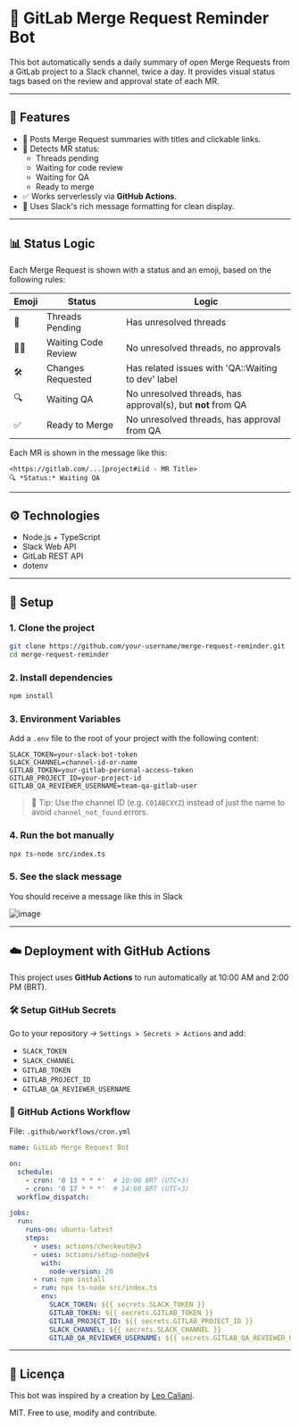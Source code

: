 # 🤖 GitLab Merge Request Reminder Bot

This bot automatically sends a daily summary of open Merge Requests from a GitLab project to a Slack channel, twice a day. It provides visual status tags based on the review and approval state of each MR.

---

## 🚀 Features

- 💬 Posts Merge Request summaries with titles and clickable links.
- 🔎 Detects MR status:
  - Threads pending
  - Waiting for code review
  - Waiting for QA
  - Ready to merge
- ✅ Works serverlessly via **GitHub Actions**.
- 🧠 Uses Slack's rich message formatting for clean display.

---

## 📊 Status Logic

Each Merge Request is shown with a status and an emoji, based on the following rules:

| Emoji  | Status               | Logic                                                                 |
|--------|----------------------|------------------------------------------------------------------------|
| 💬     | Threads Pending       | Has unresolved threads                                                |
| 🕵️‍♂️   | Waiting Code Review   | No unresolved threads, no approvals                                  |
| 🛠️     | Changes Requested     | Has related issues with 'QA::Waiting to dev' label                   |
| 🔍     | Waiting QA            | No unresolved threads, has approval(s), but **not** from QA          |
| ✅     | Ready to Merge        | No unresolved threads, has approval from QA                          |

Each MR is shown in the message like this:

```
<https://gitlab.com/...|project#iid - MR Title>
🔍 *Status:* Waiting QA
```

---

## ⚙️ Technologies

- Node.js + TypeScript  
- Slack Web API  
- GitLab REST API  
- dotenv  

---

## 🚀 Setup

### 1. Clone the project

```bash
git clone https://github.com/your-username/merge-request-reminder.git
cd merge-request-reminder
```

### 2. Install dependencies

```bash
npm install
```

### 3. Environment Variables

Add a `.env` file to the root of your project with the following content:

```env
SLACK_TOKEN=your-slack-bot-token
SLACK_CHANNEL=channel-id-or-name
GITLAB_TOKEN=your-gitlab-personal-access-token
GITLAB_PROJECT_ID=your-project-id
GITLAB_QA_REVIEWER_USERNAME=team-qa-gitlab-user
```

> 🔎 Tip: Use the channel ID (e.g. `C01ABCXYZ`) instead of just the name to avoid `channel_not_found` errors.


### 4. Run the bot manually

```bash
npx ts-node src/index.ts
```

### 5. See the slack message

You should receive a message like this in Slack

![image](https://github.com/user-attachments/assets/74f1a335-fcf3-478f-a974-4cc4837b63b8)

---

## ☁️ Deployment with GitHub Actions

This project uses **GitHub Actions** to run automatically at 10:00 AM and 2:00 PM (BRT).

### 🛠 Setup GitHub Secrets

Go to your repository → `Settings > Secrets > Actions` and add:

- `SLACK_TOKEN`
- `SLACK_CHANNEL`
- `GITLAB_TOKEN`
- `GITLAB_PROJECT_ID`
- `GITLAB_QA_REVIEWER_USERNAME`

### 🧩 GitHub Actions Workflow

File: `.github/workflows/cron.yml`

```yaml
name: GitLab Merge Request Bot

on:
  schedule:
    - cron: '0 13 * * *'  # 10:00 BRT (UTC+3)
    - cron: '0 17 * * *'  # 14:00 BRT (UTC+3)
  workflow_dispatch:

jobs:
  run:
    runs-on: ubuntu-latest
    steps:
      - uses: actions/checkout@v3
      - uses: actions/setup-node@v4
        with:
          node-version: 20
      - run: npm install
      - run: npx ts-node src/index.ts
        env:
          SLACK_TOKEN: ${{ secrets.SLACK_TOKEN }}
          GITLAB_TOKEN: ${{ secrets.GITLAB_TOKEN }}
          GITLAB_PROJECT_ID: ${{ secrets.GITLAB_PROJECT_ID }}
          SLACK_CHANNEL: ${{ secrets.SLACK_CHANNEL }}
          GITLAB_QA_REVIEWER_USERNAME: ${{ secrets.GITLAB_QA_REVIEWER_USERNAME }}
```

---

## 📄 Licença

This bot was inspired by a creation by [Leo Caliani](https://github.com/lcaliani).

MIT. Free to use, modify and contribute.
